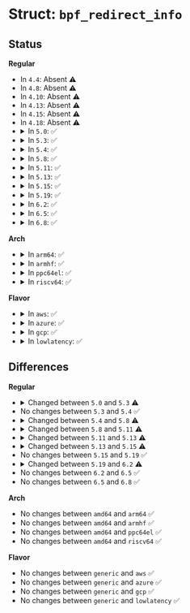 # Struct: <code>bpf_redirect_info</code>

## Status
<b>Regular</b>
<ul>
<li>
In <code>4.4</code>: Absent ⚠️
</li>
<li>
In <code>4.8</code>: Absent ⚠️
</li>
<li>
In <code>4.10</code>: Absent ⚠️
</li>
<li>
In <code>4.13</code>: Absent ⚠️
</li>
<li>
In <code>4.15</code>: Absent ⚠️
</li>
<li>
In <code>4.18</code>: Absent ⚠️
</li>
<li>
<details>
<summary>In <code>5.0</code>: ✅</summary>

```c
struct bpf_redirect_info {
    u32 ifindex;
    u32 flags;
    struct bpf_map *map;
    struct bpf_map *map_to_flush;
    u32 kern_flags;
};
```
</details>
</li>
<li>
<details>
<summary>In <code>5.3</code>: ✅</summary>

```c
struct bpf_redirect_info {
    u32 flags;
    u32 tgt_index;
    void *tgt_value;
    struct bpf_map *map;
    struct bpf_map *map_to_flush;
    u32 kern_flags;
};
```
</details>
</li>
<li>
<details>
<summary>In <code>5.4</code>: ✅</summary>

```c
struct bpf_redirect_info {
    u32 flags;
    u32 tgt_index;
    void *tgt_value;
    struct bpf_map *map;
    struct bpf_map *map_to_flush;
    u32 kern_flags;
};
```
</details>
</li>
<li>
<details>
<summary>In <code>5.8</code>: ✅</summary>

```c
struct bpf_redirect_info {
    u32 flags;
    u32 tgt_index;
    void *tgt_value;
    struct bpf_map *map;
    u32 kern_flags;
};
```
</details>
</li>
<li>
<details>
<summary>In <code>5.11</code>: ✅</summary>

```c
struct bpf_redirect_info {
    u32 flags;
    u32 tgt_index;
    void *tgt_value;
    struct bpf_map *map;
    u32 kern_flags;
    struct bpf_nh_params nh;
};
```
</details>
</li>
<li>
<details>
<summary>In <code>5.13</code>: ✅</summary>

```c
struct bpf_redirect_info {
    u32 flags;
    u32 tgt_index;
    void *tgt_value;
    u32 map_id;
    enum bpf_map_type map_type;
    u32 kern_flags;
    struct bpf_nh_params nh;
};
```
</details>
</li>
<li>
<details>
<summary>In <code>5.15</code>: ✅</summary>

```c
struct bpf_redirect_info {
    u32 flags;
    u32 tgt_index;
    void *tgt_value;
    struct bpf_map *map;
    u32 map_id;
    enum bpf_map_type map_type;
    u32 kern_flags;
    struct bpf_nh_params nh;
};
```
</details>
</li>
<li>
<details>
<summary>In <code>5.19</code>: ✅</summary>

```c
struct bpf_redirect_info {
    u32 flags;
    u32 tgt_index;
    void *tgt_value;
    struct bpf_map *map;
    u32 map_id;
    enum bpf_map_type map_type;
    u32 kern_flags;
    struct bpf_nh_params nh;
};
```
</details>
</li>
<li>
<details>
<summary>In <code>6.2</code>: ✅</summary>

```c
struct bpf_redirect_info {
    u64 tgt_index;
    void *tgt_value;
    struct bpf_map *map;
    u32 flags;
    u32 kern_flags;
    u32 map_id;
    enum bpf_map_type map_type;
    struct bpf_nh_params nh;
};
```
</details>
</li>
<li>
<details>
<summary>In <code>6.5</code>: ✅</summary>

```c
struct bpf_redirect_info {
    u64 tgt_index;
    void *tgt_value;
    struct bpf_map *map;
    u32 flags;
    u32 kern_flags;
    u32 map_id;
    enum bpf_map_type map_type;
    struct bpf_nh_params nh;
};
```
</details>
</li>
<li>
<details>
<summary>In <code>6.8</code>: ✅</summary>

```c
struct bpf_redirect_info {
    u64 tgt_index;
    void *tgt_value;
    struct bpf_map *map;
    u32 flags;
    u32 kern_flags;
    u32 map_id;
    enum bpf_map_type map_type;
    struct bpf_nh_params nh;
};
```
</details>
</li>
</ul>
<b>Arch</b>
<ul>
<li>
<details>
<summary>In <code>arm64</code>: ✅</summary>

```c
struct bpf_redirect_info {
    u32 flags;
    u32 tgt_index;
    void *tgt_value;
    struct bpf_map *map;
    struct bpf_map *map_to_flush;
    u32 kern_flags;
};
```
</details>
</li>
<li>
<details>
<summary>In <code>armhf</code>: ✅</summary>

```c
struct bpf_redirect_info {
    u32 flags;
    u32 tgt_index;
    void *tgt_value;
    struct bpf_map *map;
    struct bpf_map *map_to_flush;
    u32 kern_flags;
};
```
</details>
</li>
<li>
<details>
<summary>In <code>ppc64el</code>: ✅</summary>

```c
struct bpf_redirect_info {
    u32 flags;
    u32 tgt_index;
    void *tgt_value;
    struct bpf_map *map;
    struct bpf_map *map_to_flush;
    u32 kern_flags;
};
```
</details>
</li>
<li>
<details>
<summary>In <code>riscv64</code>: ✅</summary>

```c
struct bpf_redirect_info {
    u32 flags;
    u32 tgt_index;
    void *tgt_value;
    struct bpf_map *map;
    struct bpf_map *map_to_flush;
    u32 kern_flags;
};
```
</details>
</li>
</ul>
<b>Flavor</b>
<ul>
<li>
<details>
<summary>In <code>aws</code>: ✅</summary>

```c
struct bpf_redirect_info {
    u32 flags;
    u32 tgt_index;
    void *tgt_value;
    struct bpf_map *map;
    struct bpf_map *map_to_flush;
    u32 kern_flags;
};
```
</details>
</li>
<li>
<details>
<summary>In <code>azure</code>: ✅</summary>

```c
struct bpf_redirect_info {
    u32 flags;
    u32 tgt_index;
    void *tgt_value;
    struct bpf_map *map;
    struct bpf_map *map_to_flush;
    u32 kern_flags;
};
```
</details>
</li>
<li>
<details>
<summary>In <code>gcp</code>: ✅</summary>

```c
struct bpf_redirect_info {
    u32 flags;
    u32 tgt_index;
    void *tgt_value;
    struct bpf_map *map;
    struct bpf_map *map_to_flush;
    u32 kern_flags;
};
```
</details>
</li>
<li>
<details>
<summary>In <code>lowlatency</code>: ✅</summary>

```c
struct bpf_redirect_info {
    u32 flags;
    u32 tgt_index;
    void *tgt_value;
    struct bpf_map *map;
    struct bpf_map *map_to_flush;
    u32 kern_flags;
};
```
</details>
</li>
</ul>

## Differences
<b>Regular</b>
<ul>
<li>
<details>
<summary>Changed between <code>5.0</code> and <code>5.3</code> ⚠️</summary>
<ul>
<li>
<b>Field added. </b>
<code>u32 tgt_index</code>
</li>
<li>
<b>Field added. </b>
<code>void *tgt_value</code>
</li>
<li>
<b>Field removed. </b>
<code>u32 ifindex</code>
</li>
</ul>
</details>
</li>
<li>
No changes between <code>5.3</code> and <code>5.4</code> ✅
</li>
<li>
<details>
<summary>Changed between <code>5.4</code> and <code>5.8</code> ⚠️</summary>
<ul>
<li>
<b>Field removed. </b>
<code>struct bpf_map *map_to_flush</code>
</li>
</ul>
</details>
</li>
<li>
<details>
<summary>Changed between <code>5.8</code> and <code>5.11</code> ⚠️</summary>
<ul>
<li>
<b>Field added. </b>
<code>struct bpf_nh_params nh</code>
</li>
</ul>
</details>
</li>
<li>
<details>
<summary>Changed between <code>5.11</code> and <code>5.13</code> ⚠️</summary>
<ul>
<li>
<b>Field added. </b>
<code>u32 map_id</code>
</li>
<li>
<b>Field added. </b>
<code>enum bpf_map_type map_type</code>
</li>
<li>
<b>Field removed. </b>
<code>struct bpf_map *map</code>
</li>
</ul>
</details>
</li>
<li>
<details>
<summary>Changed between <code>5.13</code> and <code>5.15</code> ⚠️</summary>
<ul>
<li>
<b>Field added. </b>
<code>struct bpf_map *map</code>
</li>
</ul>
</details>
</li>
<li>
No changes between <code>5.15</code> and <code>5.19</code> ✅
</li>
<li>
<details>
<summary>Changed between <code>5.19</code> and <code>6.2</code> ⚠️</summary>
<ul>
<li>
<b>Field type changed. </b>
<code>u32 tgt_index</code> ➡️ <code>u64 tgt_index</code>
</li>
</ul>
</details>
</li>
<li>
No changes between <code>6.2</code> and <code>6.5</code> ✅
</li>
<li>
No changes between <code>6.5</code> and <code>6.8</code> ✅
</li>
</ul>
<b>Arch</b>
<ul>
<li>
No changes between <code>amd64</code> and <code>arm64</code> ✅
</li>
<li>
No changes between <code>amd64</code> and <code>armhf</code> ✅
</li>
<li>
No changes between <code>amd64</code> and <code>ppc64el</code> ✅
</li>
<li>
No changes between <code>amd64</code> and <code>riscv64</code> ✅
</li>
</ul>
<b>Flavor</b>
<ul>
<li>
No changes between <code>generic</code> and <code>aws</code> ✅
</li>
<li>
No changes between <code>generic</code> and <code>azure</code> ✅
</li>
<li>
No changes between <code>generic</code> and <code>gcp</code> ✅
</li>
<li>
No changes between <code>generic</code> and <code>lowlatency</code> ✅
</li>
</ul>
